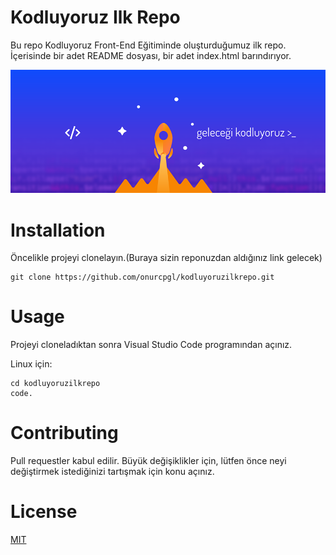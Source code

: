 # Kodluyoruz Ilk Repo

Bu repo Kodluyoruz Front-End Eğitiminde oluşturduğumuz ilk repo. İçerisinde
bir adet README dosyası, bir adet index.html barındırıyor.

![](img.png)

# Installation

Öncelikle projeyi clonelayın.(Buraya sizin reponuzdan aldığınız link gelecek)

``` 
git clone https://github.com/onurcpgl/kodluyoruzilkrepo.git 
```
# Usage
Projeyi cloneladıktan sonra Visual Studio Code programından açınız.

Linux için:

``` 
cd kodluyoruzilkrepo
code.
 ```

 # Contributing

 Pull requestler kabul edilir. Büyük değişiklikler için, lütfen önce neyi değiştirmek istediğinizi tartışmak için konu açınız.

 # License

 [MIT](https://choosealicense.com/licenses/mit/)